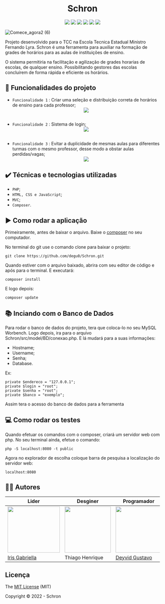 <h1 align = "center">Schron</h1>
<p align = "center">
<img src="http://img.shields.io/static/v1?label=License&message=MIT&color=green&style=for-the-badge"/>
<img src="https://img.shields.io/badge/PHP-777BB4?style=for-the-badge&logo=php&logoColor=white">
<img src="https://img.shields.io/badge/MySQL-005C84?style=for-the-badge&logo=mysql&logoColor=white">
<img src="https://img.shields.io/badge/HTML5-E34F26?style=for-the-badge&logo=html5&logoColor=white">
<img src="https://img.shields.io/badge/CSS3-1572B6?style=for-the-badge&logo=css3&logoColor=white">
<img src="http://img.shields.io/static/v1?label=STATUS&message=CONCLUIDO&color=GREEN&style=for-the-badge"/>
</p>
  
![Comece_agora2 (6)](https://user-images.githubusercontent.com/87346972/217118662-a5600b20-9ece-4b3a-9c21-a5603c5c294b.png)

Projeto desenvolvido para o TCC na Escola Tecnica Estadual Ministro Fernando Lyra. Schron é uma ferramenta para auxiliar na formação de grades de horários para as aulas de instituições de ensino. 

O sistema permitiria na facilitação e agilização de grades horarias de escolas, de qualquer ensino. Possibilitando gestores das escolas concluírem de forma rápida e eficiente os horários.

## 🔨 Funcionalidades do projeto

* `Funcionalidade 1` : Criar uma seleção e distribuição correta de horários de ensino para cada professor;
  <div align = "center" width="500" height="300">
  <img src="https://user-images.githubusercontent.com/87346972/217944603-503158f2-45a7-45c6-9279-21bcea9b5017.gif" >
  </div>
##
* `Funcionalidade 2` : Sistema de login;
  <div align = "center" width="500" height="300">
  <img src="https://user-images.githubusercontent.com/87346972/217945986-70f8e9e0-eb8c-42f1-8bb5-d5ad50ae9ccb.gif" >
  </div>
##
* `Funcionalidade 3` : Evitar a duplicidade de mesmas aulas para diferentes turmas com o mesmo professor, desse modo a obstar aulas perdidas/vagas;
  <div align = "center" width="500" height="30">
  <img src="https://user-images.githubusercontent.com/87346972/217946760-db13e78e-8d0b-40fb-a5d1-5c9146fb4a62.gif" >
  </div>
  
 ## ✔️ Técnicas e tecnologias utilizadas
 
 * `PHP`;
 * `HTML, CSS e JavaScript`;
 * `MVC`;
 * `Composer`.

## ▶️ Como rodar a aplicação

Primeiramente, antes de baixar o arquivo. Baixe o [composer](https://www.hostinger.com.br/tutoriais/como-instalar-e-usar-o-composer) no seu computador.

No terminal do git use o comando clone para baixar o projeto: 

```
git clone https://github.com/degu0/Schron.git
```

Quando estiver com o arquivo baixado, abrira com seu editor de código e após para o terminal. E executará: 

```
composer install
```

E logo depois:

```
composer update
```

## 📚 Inciando com o Banco de Dados

Para rodar o banco de dados do projeto, tera que coloca-lo no seu MySQL Worbench. Logo depois, ira para o arquivo Schron/src/model/BD/conexao.php.
E lá mudará para a suas informações: 
* Hostname;
* Username;
* Senha;
* Database.

Ex:
```
private $endereco = "127.0.0.1";
private $login = "root";
private $senha = "root";
private $banco = "exemplo";
```

Assim tera o acesso do banco de dados para a ferramenta

## 💻 Como rodar os testes

Quando efetuar os comandos com o composer, criará um servidor web com php. No seu terminal ainda, efetue o comando:

```
php -S localhost:8080 -t public
```

Agora no explorador de escolha coloque barra de pesquisa a localização do servidor web:

```
localhost:8080
```

## 🧑‍💻 Autores


| Lider  | Desginer | Programador |
| ------------- | ------------- | ------------- |
| <img src='https://user-images.githubusercontent.com/87346972/217927503-2ed8cc7f-accb-4e85-9f64-9feb28dd1d3d.jpeg' width="170" height="150" >  | <img src='https://user-images.githubusercontent.com/87346972/217927619-6059ba3c-d493-456e-a3a6-95760116d289.jpg' width="150" height="150">  | <img src='https://user-images.githubusercontent.com/87346972/217927708-f2a659a3-d43e-417a-a549-c30942a122d6.jpeg' width="150" height="150">  |
| [Iris Gabriella](https://www.linkedin.com/in/iris-gabriella-alencar-de-lima-a72422213/)  | Thiago Henrique  | [Deyvid Gustavo](https://www.linkedin.com/in/deyvid-gustavo-0642a2235/)  |

## Licença

The [MIT License]() (MIT)

Copyright :copyright: 2022 - Schron
